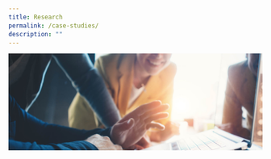 ```yaml
---
title: Research
permalink: /case-studies/
description: ""
---
```

<style>
	details {
    border: 1px solid #d4d4d4;    
    padding: 1em .75em 0;
		margin-top: 10px;
}
	

summary {	
    font-weight: bold;
    margin: -.75em -.75em 0;
    padding: .75em;
    background-color:#9f2943;
    color: #fff;
}

details[open] {
  padding: .75em;
	border-bottom: 1px solid #d4d4d4;
	background-color: #ffa9a9;

}

details[open] summary {
    border-bottom: 1px solid #d4d4d4;
    margin-bottom: 10px;
}
	
	</style>
	
<div class="background-image">
<img src="/images/Landing_Banner_Images/knowledge_research_banner_01.jpg">
</div>

<br>